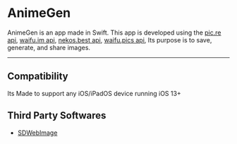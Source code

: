 # AnimeGen

AnimeGen is an app made in Swift. This app is developed using the [pic.re api](https://doc.pic.re/), [waifu.im api](https://docs.waifu.im/), [nekos.best api](https://docs.nekos.best/), [waifu.pics api](https://waifu.pics/docs), Its purpose is to save, generate, and share images.

---

## Compatibility
Its Made to support any iOS/iPadOS device running iOS 13+

## Third Party Softwares

- [SDWebImage](https://github.com/SDWebImage/SDWebImage)